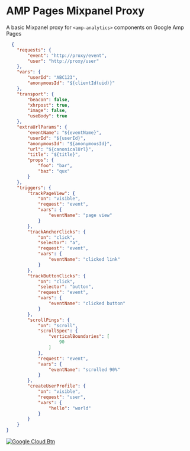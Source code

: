 # AMP Pages Mixpanel Proxy

A basic Mixpanel proxy for `<amp-analytics>` components on Google Amp Pages

```json    
  {
	"requests": {
		"event": "http://proxy/event",
		"user": "http://proxy/user"
	},
	"vars": {
		"userId": "ABC123",
		"anonymousId": "${clientId(uid)}"
	},
	"transport": {
		"beacon": false,
		"xhrpost": true,
		"image": false,
		"useBody": true
	},
	"extraUrlParams": {
		"eventName": "${eventName}",
		"userId": "${userId}",
		"anonymousId": "${anonymousId}",
		"url": "${canonicalUrl}",
		"title": "${title}",
		"props": {
			"foo": "bar",
			"baz": "qux"
		}
	},
	"triggers": {
		"trackPageView": {
			"on": "visible",
			"request": "event",
			"vars": {
				"eventName": "page view"
			}
		},
		"trackAnchorClicks": {
			"on": "click",
			"selector": "a",
			"request": "event",
			"vars": {
				"eventName": "clicked link"
			}
		},
		"trackButtonClicks": {
			"on": "click",
			"selector": "button",
			"request": "event",
			"vars": {
				"eventName": "clicked button"
			}
		},
		"scrollPings": {
			"on": "scroll",
			"scrollSpec": {
				"verticalBoundaries": [
					90
				]
			},
			"request": "event",
			"vars": {
				"eventName": "scrolled 90%"
			}
		},
		"createUserProfile": {
			"on": "visible",
			"request": "user",
			"vars": {
				"hello": "world"
			}
		}
	}
}

```

[![Google Cloud Btn]][Google Cloud Deploy]


[Google Cloud Btn]: https://binbashbanana.github.io/deploy-buttons/buttons/remade/googlecloud.svg
[Google Cloud Deploy]: https://deploy.cloud.run


<!-- https://github.com/GoogleCloudPlatform/cloud-run-button#customizing-deployment-parameters -->
